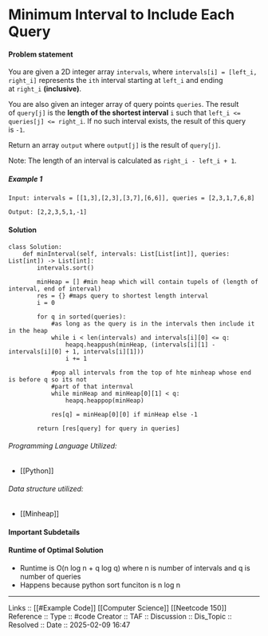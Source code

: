 # Minimum Interval to Include Each Query

#### Problem statement

You are given a 2D integer array `intervals`, where `intervals[i] = [left_i, right_i]` represents the `ith` interval starting at `left_i` and ending at `right_i` **(inclusive)**.

You are also given an integer array of query points `queries`. The result of `query[j]` is the **length of the shortest interval** `i` such that `left_i <= queries[j] <= right_i`. If no such interval exists, the result of this query is `-1`.

Return an array `output` where `output[j]` is the result of `query[j]`.

Note: The length of an interval is calculated as `right_i - left_i + 1`.
##### Example 1
```
Input: intervals = [[1,3],[2,3],[3,7],[6,6]], queries = [2,3,1,7,6,8]

Output: [2,2,3,5,1,-1]

```
#### Solution
```
class Solution:
    def minInterval(self, intervals: List[List[int]], queries: List[int]) -> List[int]:
        intervals.sort()

        minHeap = [] #min heap which will contain tupels of (length of interval, end of interval)
        res = {} #maps query to shortest length interval
        i = 0

        for q in sorted(queries):
            #as long as the query is in the intervals then include it in the heap
            while i < len(intervals) and intervals[i][0] <= q:
                heapq.heappush(minHeap, (intervals[i][1] - intervals[i][0] + 1, intervals[i][1]))
                i += 1

            #pop all intervals from the top of hte minheap whose end is before q so its not
            #part of that internval
            while minHeap and minHeap[0][1] < q:
                heapq.heappop(minHeap)

            res[q] = minHeap[0][0] if minHeap else -1

        return [res[query] for query in queries]
```

###### Programming Language Utilized:

- [[Python]]
###### Data structure utilized:

 - [[Minheap]]
#### Important Subdetails

#### Runtime of Optimal Solution

- Runtime is O(n log n + q log q) where n is number of intervals and q is number of queries
- Happens because python sort funciton is n log n
---
Links :: [[#Example Code]] [[Computer Science]] [[Neetcode 150]]
Reference ::
Type :: #code
Creator ::
TAF ::
Discussion ::
Dis_Topic :: 
Resolved ::
Date :: 2025-02-09 16:47
